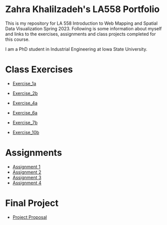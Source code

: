 # Zahra Khalilzadeh's LA558 Portfolio
This is my repository for LA 558 Introduction to Web Mapping and Spatial Data Visualization Spring 2023. Following is some information about myself and links to the exercises, assignments and class projects completed for this course.

I am a PhD student in Industrial Engineering at Iowa State University.



# Class Exercises
* [Exercise_1a](Assignment1/Ex1a.md)

* [Exercise_2b](exercises/ex2b.md)

* [Exercise_4a](Rexcersises/ex4a.md)

* [Exercise_6a](Exercise6a/Exercise6a.md)

* [Exercise_7b](Exercise7b/ex7b.html)

* [Exercise_10b](TableauExcercises/exercise10b.html)


# Assignments
* [Assignment 1](assignments/Assignment1/Assignment1all3Sections.html)
* [Assignment 2](assignment2/assignment2.md)
* [Assignment 3](assignment3/assignment3.md)
* [Assignment 4](assignment4/assignment4.html)

# Final Project
* [Project Proposal](FinalProject/ProjectProposal.md)

